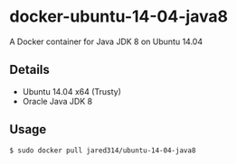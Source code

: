 # docker-ubuntu-14-04-java8

A Docker container for Java JDK 8 on Ubuntu 14.04

## Details

- Ubuntu 14.04 x64 (Trusty)
- Oracle Java JDK 8

## Usage

    $ sudo docker pull jared314/ubuntu-14-04-java8